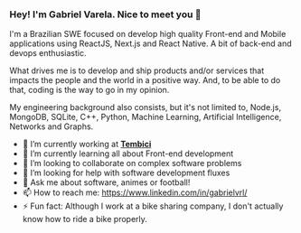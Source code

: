 ### Hey! I'm Gabriel Varela. Nice to meet you 🤝


I'm a Brazilian SWE focused on develop high quality Front-end and Mobile applications using ReactJS, Next.js and React Native. A bit of back-end and devops enthusiastic.

What drives me is to develop and ship products and/or services that impacts the people and the world in a positive way. And, to be able to do that, coding is the way to go in my opinion.

My engineering background also consists, but it's not limited to, Node.js, MongoDB, SQLite, C++, Python, Machine Learning, Artificial Intelligence, Networks and Graphs.

- 🔭 I’m currently working at **[Tembici](https://www.tembici.com.br/)**
- 🌱 I’m currently learning all about Front-end development
- 👯 I’m looking to collaborate on complex software problems
- 🤔 I’m looking for help with software development fluxes
- 💬 Ask me about software, animes or football!
- 📫 How to reach me: https://www.linkedin.com/in/gabrielvrl/
- ⚡ Fun fact: Although I work at a bike sharing company, I don't actually know how to ride a bike properly.
